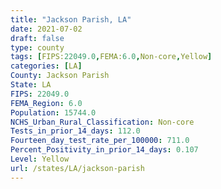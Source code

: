 ```yaml
---
title: "Jackson Parish, LA"
date: 2021-07-02
draft: false
type: county
tags: [FIPS:22049.0,FEMA:6.0,Non-core,Yellow]
categories: [LA]
County: Jackson Parish
State: LA
FIPS: 22049.0
FEMA_Region: 6.0
Population: 15744.0
NCHS_Urban_Rural_Classification: Non-core
Tests_in_prior_14_days: 112.0
Fourteen_day_test_rate_per_100000: 711.0
Percent_Positivity_in_prior_14_days: 0.107
Level: Yellow
url: /states/LA/jackson-parish
---
```



